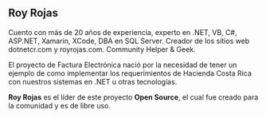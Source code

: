 ## Roy Rojas

Cuento con más de 20 años de experiencia, experto en .NET, VB, C#, ASP.NET, Xamarin, XCode, DBA en SQL Server. 
Creador de los sitios web dotnetcr.com y royrojas.com. Community Helper & Geek.

El proyecto de Factura Electrónica nació por la necesidad de tener un ejemplo de como implementar los requerimientos de Hacienda Costa Rica con nuestros sistemas en .NET u otras tecnologías.

__Roy Rojas__ es el líder de este proyecto __Open Source__, el cual fue creado para la comunidad y es de libre uso.




